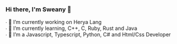 ### Hi there, I'm Sweany 👋

∙ 🔭 I’m currently working on Herya Lang <br>
∙ 🌱 I’m currently learning, C++, C, Ruby, Rust and Java <br>
∙ 🌃 I’m a Javascript, Typescript, Python, C# and Html/Css Developer
